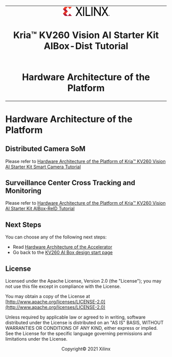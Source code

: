 ﻿<table class="sphinxhide">
 <tr>
   <td align="center"><img src="../../media/xilinx-logo.png" width="30%"/><h1> Kria&trade; KV260 Vision AI Starter Kit AIBox-Dist Tutorial</h1>
   </td>
 </tr>
 <tr>
 <td align="center"><h1> Hardware Architecture of the Platform </h1>

 </td>
 </tr>
</table>

# Hardware Architecture of the Platform

## Distributed Camera SoM

  Please refer to [Hardware Architecture of the Platform of Kria™ KV260 Vision AI Starter Kit Smart Camera Tutorial](../../smartcamera/docs/hw_arch_platform.md)

## Surveillance Center Cross Tracking and Monitoring

  Please refer to [Hardware Architecture of the Platform of Kria™ KV260 Vision AI Starter Kit AIBox-ReID Tutorial](../../aibox-reid/docs/hw_arch_platform_aib.md)

## Next Steps

You can choose any of the following next steps:

* Read [Hardware Architecture of the Accelerator](hw_arch_accel_aib.md)
* Go back to the [KV260 AI Box design start page](../aibox-dist_landing)

## License

Licensed under the Apache License, Version 2.0 (the "License"); you may not use this file except in compliance with the License.

You may obtain a copy of the License at
[http://www.apache.org/licenses/LICENSE-2.0](http://www.apache.org/licenses/LICENSE-2.0)

Unless required by applicable law or agreed to in writing, software distributed under the License is distributed on an "AS IS" BASIS, WITHOUT WARRANTIES OR CONDITIONS OF ANY KIND, either express or implied. See the License for the specific language governing permissions and limitations under the License.

<p align="center">Copyright&copy; 2021 Xilinx</p>
